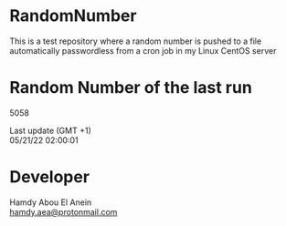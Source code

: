 # RandomNumber    
This is a test repository where a random number is pushed to a file automatically passwordless from a cron job in my Linux CentOS server    
# Random Number of the last run   
5058
      
Last update (GMT +1)    
05/21/22 02:00:01
# Developer    
Hamdy Abou El Anein   
hamdy.aea@protonmail.com

